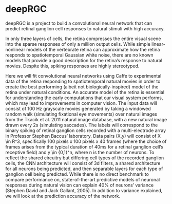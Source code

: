 # deepRGC
deepRGC is a project to build a convolutional neural network that can predict retinal ganglion cell responses to natural stimuli with high accuracy.

In only three layers of cells, the retina compresses the entire visual scene into the sparse responses of only a million output cells. While simple linear-nonlinear models of the vertebrate retina can approximate how the retina responds to spatiotemporal Gaussian white noise, there are no known models that provide a good description for the retina’s response to natural movies. Despite this, spiking responses are highly stereotyped. 

Here we will fit convolutional neural networks using Caffe to experimental data of the retina responding to spatiotemporal natural movies in order to create the best performing (albeit not biologically-inspired) model of the retina under natural conditions. An accurate model of the retina is essential for understanding the early computations that our visual system performs, which may lead to improvements in computer vision. The input data will consist of 100 Hz grayscale movies generated by taking a windowed random walk (simulating fixational eye movements) over natural images from the Tkacik et al. 2011 natural image database, with a new natural image drawn every 2s (simulating saccades). The labels will correspond to the binary spiking of retinal ganglion cells recorded with a multi-electrode array in Professor Stephen Baccus’ laboratory. Data pairs (X,y) will consist of X \in R^3, specifically 100 pixels x 100 pixels x 40 frames (where the choice of frames arises from the typical duration of 40ms for a retinal ganglion cell’s receptive field) and y \in {0,1}^n, where n is the number of neurons. To reflect the shared circuitry but differing cell types of the recorded ganglion cells, the CNN architecture will consist of 3d filters, a shared architecture for all neurons being predicted, and then separable layers for each type of ganglion cell being predicted. While there is no direct benchmark to compare performance on, state-of-the-art predictive models of neuronal responses during natural vision can explain 40% of neurons’ variance (Stephen David and Jack Gallant, 2005). In addition to variance explained, we will look at the prediction accuracy of the network.
